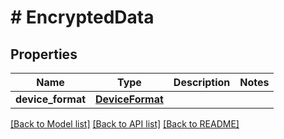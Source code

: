 # # EncryptedData

## Properties

Name | Type | Description | Notes
------------ | ------------- | ------------- | -------------
**device_format** | [**DeviceFormat**](DeviceFormat.md) |  |

[[Back to Model list]](../../README.md#models) [[Back to API list]](../../README.md#endpoints) [[Back to README]](../../README.md)
